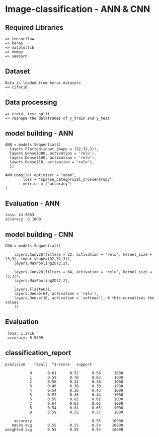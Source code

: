# Image-classification - ANN & CNN

## Required Libraries
    => tensorflow
    => keras
    => matplotlib
    => numpy
    => seaborn

## Dataset
    Data is loaded from keras datasets
    => cifar10

## Data processing
    => train, test split
    => reshape the dataframes of y_train and y_test

## model building - ANN
    ANN = models.Sequential([
      layers.Flatten(input_shape = (32,32,3)),
      layers.Dense(300, activation = 'relu'),
      layers.Dense(100, activation = 'relu'),
      layers.Dense(10, activation = 'relu'),
      ])

    ANN.compile( optimizer = "adam",
            loss = "sparse_categorical_crossentropy",
            metrics = ["accuracy"]
    )

## Evaluation - ANN
    loss: 14.5063 
    accuracy: 0.1000

## model building - CNN
    CNN = models.Sequential([
    
        layers.Conv2D(filters = 32, activation = 'relu', kernel_size = (3,3), input_shape=(32,32,3)),
        layers.MaxPooling2D(2,2),

        layers.Conv2D(filters = 64, activation = 'relu', kernel_size = (3,3)),
        layers.MaxPooling2D(2,2),
      
        layers.Flatten(),
        layers.Dense(64, activation = 'relu'),
        layers.Dense(10, activation = 'softmax'), # this normalises the values
        ])

## Evaluation
     loss: 1.2716 
     accuracy: 0.5499

## classification_report

    precision    recall  f1-score   support
    
               0       0.61      0.52      0.56      1000
               1       0.59      0.78      0.67      1000
               2       0.50      0.31      0.38      1000
               3       0.40      0.38      0.39      1000
               4       0.54      0.36      0.43      1000
               5       0.57      0.35      0.44      1000
               6       0.50      0.81      0.62      1000
               7       0.67      0.63      0.65      1000
               8       0.54      0.81      0.65      1000
               9       0.59      0.55      0.57      1000
    
        accuracy                           0.55     10000
       macro avg       0.55      0.55      0.54     10000
    weighted avg       0.55      0.55      0.54     10000
